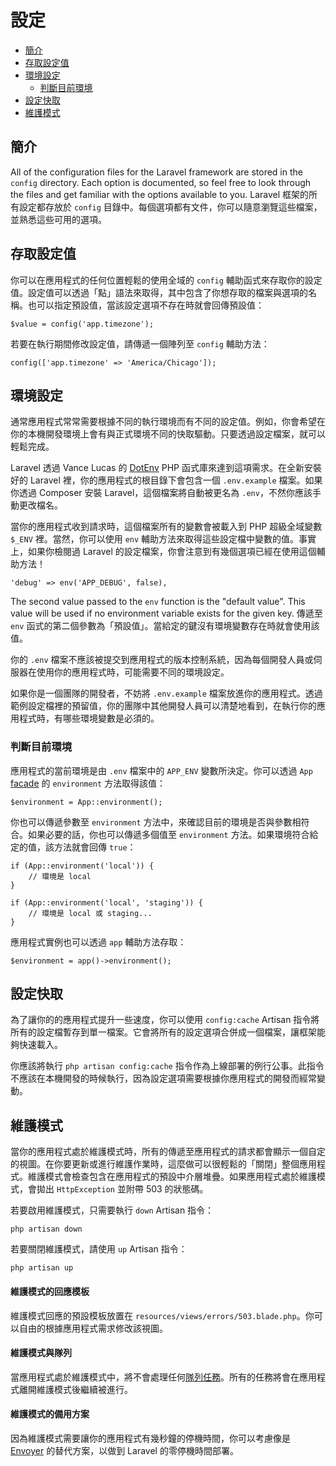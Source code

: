 # 設定

- [簡介](#introduction)
- [存取設定值](#accessing-configuration-values)
- [環境設定](#environment-configuration)
    - [判斷目前環境](#determining-the-current-environment)
- [設定快取](#configuration-caching)
- [維護模式](#maintenance-mode)

<a name="introduction"></a>
## 簡介

All of the configuration files for the Laravel framework are stored in the `config` directory. Each option is documented, so feel free to look through the files and get familiar with the options available to you.
Laravel 框架的所有設定都存放於 `config` 目錄中。每個選項都有文件，你可以隨意瀏覽這些檔案，並熟悉這些可用的選項。

<a name="accessing-configuration-values"></a>
## 存取設定值

你可以在應用程式的任何位置輕鬆的使用全域的 `config` 輔助函式來存取你的設定值。設定值可以透過「點」語法來取得，其中包含了你想存取的檔案與選項的名稱。也可以指定預設值，當該設定選項不存在時就會回傳預設值：

    $value = config('app.timezone');

若要在執行期間修改設定值，請傳遞一個陣列至 `config` 輔助方法：

    config(['app.timezone' => 'America/Chicago']);

<a name="environment-configuration"></a>
## 環境設定

通常應用程式常常需要根據不同的執行環境而有不同的設定值。例如，你會希望在你的本機開發環境上會有與正式環境不同的快取驅動。只要透過設定檔案，就可以輕鬆完成。

Laravel 透過 Vance Lucas 的 [DotEnv](https://github.com/vlucas/phpdotenv) PHP 函式庫來達到這項需求。在全新安裝好的 Laravel 裡，你的應用程式的根目錄下會包含一個 `.env.example` 檔案。如果你透過 Composer 安裝 Laravel，這個檔案將自動被更名為 `.env`，不然你應該手動更改檔名。

當你的應用程式收到請求時，這個檔案所有的變數會被載入到 PHP 超級全域變數 `$_ENV` 裡。當然，你可以使用 `env` 輔助方法來取得這些設定檔中變數的值。事實上，如果你檢閱過 Laravel 的設定檔案，你會注意到有幾個選項已經在使用這個輔助方法！

    'debug' => env('APP_DEBUG', false),

The second value passed to the `env` function is the "default value". This value will be used if no environment variable exists for the given key.
傳遞至 `env` 函式的第二個參數為「預設值」。當給定的鍵沒有環境變數存在時就會使用該值。

你的 `.env` 檔案不應該被提交到應用程式的版本控制系統，因為每個開發人員或伺服器在使用你的應用程式時，可能需要不同的環境設定。

如果你是一個團隊的開發者，不妨將 `.env.example` 檔案放進你的應用程式。透過範例設定檔裡的預留值，你的團隊中其他開發人員可以清楚地看到，在執行你的應用程式時，有哪些環境變數是必須的。

<a name="determining-the-current-environment"></a>
### 判斷目前環境

應用程式的當前環境是由 `.env` 檔案中的 `APP_ENV` 變數所決定。你可以透過 `App` [facade](/docs/{{version}}/facades) 的 `environment` 方法取得該值：

    $environment = App::environment();

你也可以傳遞參數至 `environment` 方法中，來確認目前的環境是否與參數相符合。如果必要的話，你也可以傳遞多個值至 `environment` 方法。如果環境符合給定的值，該方法就會回傳 `true`：

    if (App::environment('local')) {
        // 環境是 local
    }

    if (App::environment('local', 'staging')) {
        // 環境是 local 或 staging...
    }

應用程式實例也可以透過 `app` 輔助方法存取：

    $environment = app()->environment();

<a name="configuration-caching"></a>
## 設定快取

為了讓你的的應用程式提升一些速度，你可以使用 `config:cache` Artisan 指令將所有的設定檔暫存到單一檔案。它會將所有的設定選項合併成一個檔案，讓框架能夠快速載入。

你應該將執行 `php artisan config:cache` 指令作為上線部署的例行公事。此指令不應該在本機開發的時候執行，因為設定選項需要根據你應用程式的開發而經常變動。

<a name="maintenance-mode"></a>
## 維護模式

當你的應用程式處於維護模式時，所有的傳遞至應用程式的請求都會顯示一個自定的視圖。在你要更新或進行維護作業時，這麼做可以很輕鬆的「關閉」整個應用程式。維護模式會檢查包含在應用程式的預設中介層堆疊。如果應用程式處於維護模式，會拋出 `HttpException` 並附帶 503 的狀態碼。

若要啟用維護模式，只需要執行 `down` Artisan 指令：

    php artisan down

若要關閉維護模式，請使用 `up` Artisan 指令：

    php artisan up

#### 維護模式的回應模板

維護模式回應的預設模板放置在 `resources/views/errors/503.blade.php`。你可以自由的根據應用程式需求修改該視圖。

#### 維護模式與隊列

當應用程式處於維護模式中，將不會處理任何[隊列任務](/docs/{{version}}/queues)。所有的任務將會在應用程式離開維護模式後繼續被進行。

#### 維護模式的備用方案

因為維護模式需要讓你的應用程式有幾秒鐘的停機時間，你可以考慮像是 [Envoyer](https://envoyer.io) 的替代方案，以做到 Laravel 的零停機時間部署。
